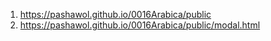 <!-- https://github.com/pashawol/0016Arabica -->
1. <https://pashawol.github.io/0016Arabica/public>
2. <https://pashawol.github.io/0016Arabica/public/modal.html>